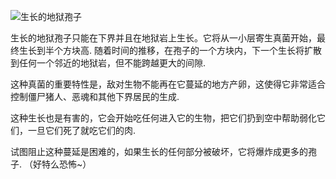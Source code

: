 ![生长的地狱孢子](block:betterwithmods:nether_growth)

生长的地狱孢子只能在下界并且在地狱岩上生长。它将从一小层寄生真菌开始，最终生长到半个方块高. 随着时间的推移，在孢子的一个方块内，下一个生长将扩散到任何一个邻近的地狱岩，但不能跨越更大的间隙.

这种真菌的重要特性是，敌对生物不能再在它蔓延的地方产卵，这使得它非常适合控制僵尸猪人、恶魂和其他下界居民的生成.

这种生长也是有害的，它会开始吃任何进入它的生物，把它们扔到空中帮助弱化它们，一旦它们死了就吃它们的肉.

试图阻止这种蔓延是困难的，如果生长的任何部分被破坏，它将爆炸成更多的孢子. （好特么恐怖~）
